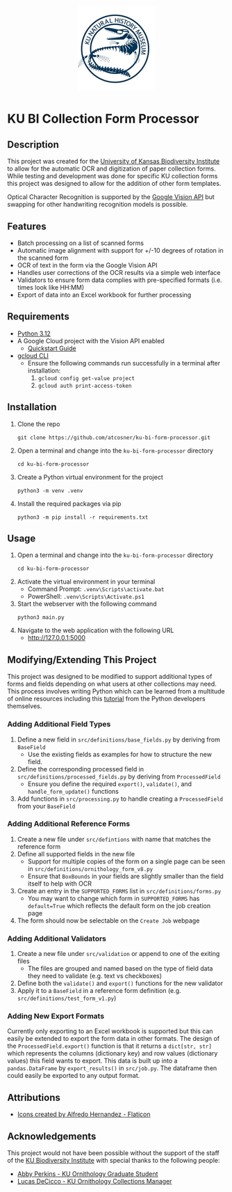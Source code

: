 <h1 align="center"><img src="/webserver/static/images/ku_bi_logo.jpg"></h1>

KU BI Collection Form Processor
===============================

Description
-----------
This project was created for the [University of Kansas Biodiversity Institute](https://biodiversity.ku.edu/) to allow for the automatic OCR and digitization of paper collection forms.
While testing and development was done for specific KU collection forms this project was designed to allow for the addition of other form templates.

Optical Character Recognition is supported by the [Google Vision API](https://cloud.google.com/vision?hl=en) but swapping for other handwriting recognition models is possible.


Features
--------
* Batch processing on a list of scanned forms
* Automatic image alignment with support for +/-10 degrees of rotation in the scanned form
* OCR of text in the form via the Google Vision API
* Handles user corrections of the OCR results via a simple web interface
* Validators to ensure form data complies with pre-specified formats (i.e. times look like HH:MM)
* Export of data into an Excel workbook for further processing


Requirements
-------------
* [Python 3.12](https://www.python.org/)
* A Google Cloud project with the Vision API enabled
  * [Quickstart Guide](https://cloud.google.com/vision/docs/setup)
* [gcloud CLI](https://cloud.google.com/sdk/docs/install)
  * Ensure the following commands run successfully in a terminal after installation:
    1. `gcloud config get-value project`
    2. `gcloud auth print-access-token`

Installation
-------------
1. Clone the repo
    ```commandline
    git clone https://github.com/atcosner/ku-bi-form-processor.git
    ```
2. Open a terminal and change into the `ku-bi-form-processor` directory
    ```commandline
    cd ku-bi-form-processor
    ```
3. Create a Python virtual environment for the project
    ```commandline
    python3 -m venv .venv
    ```
4. Install the required packages via pip
    ```commandline
    python3 -m pip install -r requirements.txt
    ```

Usage
-----
1. Open a terminal and change into the `ku-bi-form-processor` directory
    ```commandline
    cd ku-bi-form-processor
    ```
2. Activate the virtual environment in your terminal
   * Command Prompt: `.venv\Scripts\activate.bat`
   * PowerShell: `.venv\Scripts\Activate.ps1`
3. Start the webserver with the following command
    ```commandline
    python3 main.py
    ```
4. Navigate to the web application with the following URL
   * http://127.0.0.1:5000

Modifying/Extending This Project
-------------------------------
This project was designed to be modified to support additional types of forms and fields depending on what users at
other collections may need. This process involves writing Python which can be learned from a multitude of online
resources including this [tutorial](https://docs.python.org/3/tutorial/index.html) from the Python developers themselves.

### Adding Additional Field Types
1. Define a new field in `src/definitions/base_fields.py` by deriving from `BaseField`
   * Use the existing fields as examples for how to structure the new field.
2. Define the corresponding processed field in `src/definitions/processed_fields.py` by deriving from `ProcessedField`
   * Ensure you define the required `export()`, `validate()`, and `handle_form_update()` functions
3. Add functions in `src/processing.py` to handle creating a `ProcessedField` from your `BaseField`

### Adding Additional Reference Forms
1. Create a new file under `src/defintions` with name that matches the reference form
2. Define all supported fields in the new file
   * Support for multiple copies of the form on a single page can be seen in `src/definitions/ornithology_form_v8.py`
   * Ensure that `BoxBounds` in your fields are slightly smaller than the field itself to help with OCR
3. Create an entry in the `SUPPORTED_FORMS` list in `src/definitions/forms.py`
   * You may want to change which form in `SUPPORTED_FORMS` has `default=True` which reflects the default form on the job creation page
4. The form should now be selectable on the `Create Job` webpage

### Adding Additional Validators
1. Create a new file under `src/validation` or append to one of the exiting files
   * The files are grouped and named based on the type of field data they need to validate (e.g. text vs checkboxes)
2. Define both the `validate()` and `export()` functions for the new validator
3. Apply it to a `BaseField` in a reference form definition (e.g. `src/definitions/test_form_v1.py`)

### Adding New Export Formats
Currently only exporting to an Excel workbook is supported but this can easily be extended to export the form data in
other formats. The design of the `ProcessedField.export()` function is that it returns a `dict[str, str]` which
represents the columns (dictionary key) and row values (dictionary values) this field wants to export. This data is
built up into a `pandas.DataFrame` by `export_results()` in `src/job.py`. The dataframe then could easily be exported to
any output format.


Attributions
------------
* <a href="https://www.flaticon.com/authors/alfredo-hernandez">Icons created by Alfredo Hernandez - Flaticon</a>


Acknowledgements
---------------
This project would not have been possible without the support of the staff of the [KU Biodiversity Institute](https://biodiversity.ku.edu/)
with special thanks to the following people:
* [Abby Perkins - KU Ornithology Graduate Student](https://github.com/abbycperkins)
* [Lucas DeCicco - KU Ornithology Collections Manager](https://www.lhdecicco.com/)
